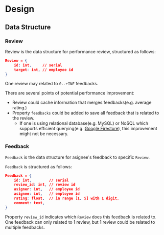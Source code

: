 # Design

## Data Structure
### Review

Review is the data structure for performance review, structured as follows:
```json
Review = {
    id: int,     // serial
    target: int, // employee id
}
```

One review may related to `0..+INF` feedbacks.

There are several points of potential performance improvement:
* Review could cache information that merges feedbacks(e.g. average rating.)
* Property `feedbacks` could be added to save all feedback that is related to the review.
    * If one is using relational database(e.g. MySQL) or NoSQL which supports efficient querying(e.g. [Google Firestore](https://cloud.google.com/firestore/docs/query-data/queries#simple_queries)), this improvement might not be necessary.

### Feedback

`Feedback` is the data structure for asignee's feedback to specific `Review`.

`Feedback` is structured as follows:
```json
Feedback = {
    id: int,        // serial
    review_id: int, // review id
    asigner: int,   // employee id
    asignee: int,   // employee id
    rating: float,  // in range [1, 5] with 1 digit.
    comment: text,
}
```

Property `review_id` indicates which `Review` does this feedback is related to. One feedback can only related to 1 review, but 1 review could be related to multiple feedbacks.